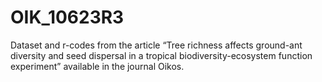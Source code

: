 # OIK_10623R3
Dataset and r-codes from the article “Tree richness affects ground-ant diversity and seed dispersal in a tropical biodiversity-ecosystem function experiment” available in the journal Oikos.
